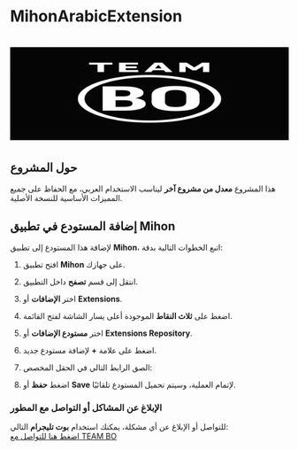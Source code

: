 # MihonArabicExtension
# ![شعار المشروع](https://raw.githubusercontent.com/omar-bahussain/MihonArabicExtension/refs/heads/main/TEAM%20BO%20logo.png)

## حول المشروع
هذا المشروع **معدل من مشروع آخر** ليناسب الاستخدام العربي، مع الحفاظ على جميع المميزات الأساسية للنسخة الأصلية.

## إضافة المستودع في تطبيق Mihon
لإضافة هذا المستودع إلى تطبيق **Mihon**، اتبع الخطوات التالية بدقة:

1. افتح تطبيق **Mihon** على جهازك.
2. انتقل إلى قسم **تصفح** داخل التطبيق.
3. اختر **الإضافات** أو **Extensions**.
4. اضغط على **ثلاث النقاط** الموجودة أعلى يسار الشاشة لفتح القائمة.
5. اختر **مستودع الإضافات** أو **Extensions Repository**.
6. اضغط على علامة **+** لإضافة مستودع جديد.
7. الصق الرابط التالي في الحقل المخصص:

8. اضغط **حفظ** أو **Save** لإتمام العملية، وسيتم تحميل المستودع تلقائيًا.

### الإبلاغ عن المشاكل أو التواصل مع المطور
للتواصل أو الإبلاغ عن أي مشكلة، يمكنك استخدام **بوت تليجرام** التالي:  
[اضغط هنا للتواصل مع TEAM BO](https://t.me/SMM_iiiiBOT)  
